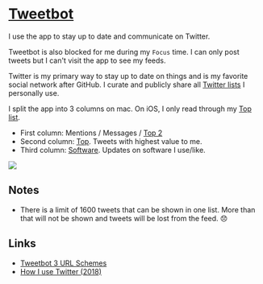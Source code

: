 # [Tweetbot](https://tapbots.com/tweetbot/mac/)

I use the app to stay up to date and communicate on Twitter.

Tweetbot is also blocked for me during my `Focus` time. I can only post tweets but I can't visit the app to see my feeds.

Twitter is my primary way to stay up to date on things and is my favorite social network after GitHub. I curate and publicly share all [Twitter lists](https://twitter.com/nikitavoloboev/lists) I personally use.

I split the app into 3 columns on mac. On iOS, I only read through my [Top list](https://twitter.com/nikitavoloboev/lists/top).

- First column: Mentions / Messages / [Top 2](https://twitter.com/nikitavoloboev/lists/top-2)
- Second column: [Top](https://twitter.com/nikitavoloboev/lists/top). Tweets with highest value to me.
- Third column: [Software](https://twitter.com/nikitavoloboev/lists/Software). Updates on software I use/like.

![](https://i.imgur.com/OO7hz6i.png)

## Notes

- There is a limit of 1600 tweets that can be shown in one list. More than that will not be shown and tweets will be lost from the feed. 😞

## Links

- [Tweetbot 3 URL Schemes](https://tapbots.net/tweetbot3/support/url-schemes/)
- [How I use Twitter (2018)](https://krausefx.com/blog/how-i-use-twitter)
